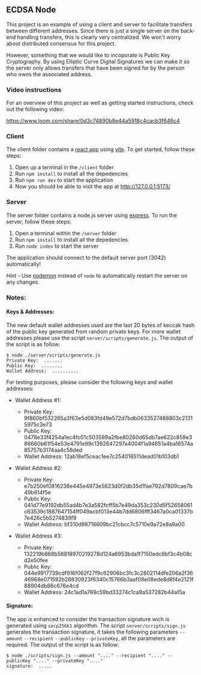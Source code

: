## ECDSA Node

This project is an example of using a client and server to facilitate transfers between different addresses. Since there is just a single server on the back-end handling transfers, this is clearly very centralized. We won't worry about distributed consensus for this project.

However, something that we would like to incoporate is Public Key Cryptography. By using Elliptic Curve Digital Signatures we can make it so the server only allows transfers that have been signed for by the person who owns the associated address.

### Video instructions
For an overview of this project as well as getting started instructions, check out the following video:

https://www.loom.com/share/0d3c74890b8e44a5918c4cacb3f646c4
 
### Client

The client folder contains a [react app](https://reactjs.org/) using [vite](https://vitejs.dev/). To get started, follow these steps:

1. Open up a terminal in the `/client` folder
2. Run `npm install` to install all the depedencies
3. Run `npm run dev` to start the application 
4. Now you should be able to visit the app at http://127.0.0.1:5173/

### Server

The server folder contains a node.js server using [express](https://expressjs.com/). To run the server, follow these steps:

1. Open a terminal within the `/server` folder 
2. Run `npm install` to install all the depedencies 
3. Run `node index` to start the server 

The application should connect to the default server port (3042) automatically! 

_Hint_ - Use [nodemon](https://www.npmjs.com/package/nodemon) instead of `node` to automatically restart the server on any changes.


### Notes:

#### Keys & Addresses:
The new default wallet addresses used are the last 20 bytes of keccak hash of the public key generated from random private keys. 
For more wallet addresses please use the script `server/scripts/generate.js`. The output of the script is as follow:

```shell
$ node ./server/scripts/generate.js 
Private Key:  .......
Public Key:  ........
Wallet Address:  ..........
```
For testing purposes, please consider the following keys and wallet addresses:

* Wallet Address #1:
    - Private Key:  9f860bf532265a3f63e5d083fd49e572d7bdb0633527488803c21315975c3e73
    - Public Key:  0478e33f4254a1ec4fc01c503589a2fbe80260d65db7ae622c859e386660b61f54e53e4791e99c1392647297a4004f1a94651a4ba16574a85757b3174aa4c58ded
    - Wallet Address:  12ab18ef5ceac1ee7c254016511dead01b103db1

* Wallet Address #2:
    - Private Key:  e7b250ef0816238e445e4973e5623d0f2db35d1fae792d7809cae7b49b614f5e
    - Public Key:  041d77e9192db55ad4b7e3a582fcff5b7e49da353c230d5f52658061c63539c1887647154ff049acbf013e44b7dd6806fff3467a0ca01337b7e426c5b5274839f9
    - Wallet Address:  bf310d98716609bc21cbcc7c5710e9a72e8a9a00

* Wallet Address #3:
    - Private Key:  132219b868b58818970219278d124a6953bda1f7150edc6bf3c4b08cd2e50fee
    - Public Key:  044e9917739cdf916f062f27f9c62906bc3fc3c2802114dfe206a2f3646968e071592b28830923f6340c15766b3aaf08e08ede8d8f4e2121f88904db86c676e4cd
    - Wallet Address:  24c1ad1a769c59bd33274c1ca9a537282b44a15a

#### Signature:
The app is enhanced to consider the transaction signature wich is generated using `secp256k1` algorithm.
The script `server/scripts/sign.js` generates the transaction signature, it takes the following parameters `--amount` `--recipient` `--publicKey` `--privateKey`, all the parameters are required. The output of the script is as follow:

```shell
$ node ./scripts/sign.js --amount "...." --recipient "...." --publicKey "...." --privateKey "...."
signature:  .....
```

